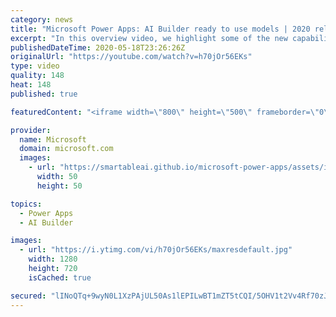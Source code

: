 ```yaml
---
category: news
title: "Microsoft Power Apps: AI Builder ready to use models | 2020 release wave 1 overview"
excerpt: "In this overview video, we highlight some of the new capabilities included in the latest update to Microsoft Power Apps, AI Builder ready to use models.     Here are the capabilities covered:   • Entity extraction helps you by identifying and extracting people, dates, places, locations, etc. from text"
publishedDateTime: 2020-05-18T23:26:26Z
originalUrl: "https://youtube.com/watch?v=h70jOr56EKs"
type: video
quality: 148
heat: 148
published: true

featuredContent: "<iframe width=\"800\" height=\"500\" frameborder=\"0\" src=\"https://www.youtube.com/embed/h70jOr56EKs\" allow=\"accelerometer; autoplay; encrypted-media; gyroscope; picture-in-picture\" allowfullscreen></iframe>"

provider:
  name: Microsoft
  domain: microsoft.com
  images:
    - url: "https://smartableai.github.io/microsoft-power-apps/assets/images/organizations/microsoft.com-50x50.jpg"
      width: 50
      height: 50

topics:
  - Power Apps
  - AI Builder

images:
  - url: "https://i.ytimg.com/vi/h70jOr56EKs/maxresdefault.jpg"
    width: 1280
    height: 720
    isCached: true

secured: "lINoQTq+9wyN0L1XzPAjUL50As1lEPILwBT1mZT5tCQI/5OHV1t2Vv4Rf70zJEJLWm/W3DnLses/LCa1D08z/JUmOrHMfTQ9utxtVQBvTh/BRUnx5VS+3bj4+/pR67gYU5As7nBE56IB1J8SkIBEMA+s3wHdGIBMk3oJx+RWkyq78/xkhVwffEYMQpnpRuw05/JkmcjIRbO04LN6s6MnkdnWyBKPLNbiDUPF32dfN0lXpQXXNueZHU5xx7B8ic/FLp4H4NOfGSzRLDmJXU3wHOx1HwZJQQiCj6PVT3xCJ1ODX3oPnTy3xBRPyaGODHrNzpsdYlPRaPVRrBbFJwgeCc/6TbSehAy3XhyudM0vV17xQpxErE2rPDWoD2gs1RfMZLg2KoM27HaF7kshBIfu15h0H2sjTUNWv+7iwKwue2DEkdQkBS1s2WC/7qj9NcyS;Imnhb/abuyTeRWA8SpYHxg=="
---
```


